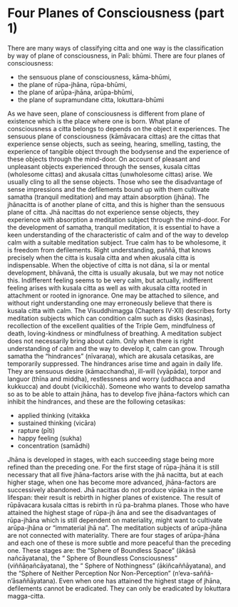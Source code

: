 # Four Planes of Consciousness (part 1)

There are many ways of classifying citta and one way is the
classification by way of plane of consciousness, in Pali: bhūmi. There
are four planes of consciousness:

-   the sensuous plane of consciousness, kāma-bhūmi,
-   the plane of rūpa-jhāna, rūpa-bhūmi,
-   the plane of arūpa-jhāna, arūpa-bhūmi,
-   the plane of supramundane citta, lokuttara-bhūmi

As we have seen, plane of consciousness is different from plane of
existence which is the place where one is born. What plane of
consciousness a citta belongs to depends on the object it experiences.
The sensuous plane of consciousness (kāmāvacara cittas) are the cittas
that experience sense objects, such as seeing, hearing, smelling,
tasting, the experience of tangible object through the bodysense and the
experience of these objects through the mind-door. On account of
pleasant and unpleasant objects experienced through the senses, kusala
cittas (wholesome cittas) and akusala cittas (unwholesome cittas) arise.
We usually cling to all the sense objects. Those who see the
disadvantage of sense impressions and the defilements bound up with them
cultivate samatha (tranquil meditation) and may attain absorption
(jhāna). The jhānacitta is of another plane of citta, and this is higher
than the sensuous plane of citta. Jhā nacittas do not experience sense
objects, they experience with absorption a meditation subject through
the mind-door. For the development of samatha, tranquil meditation, it
is essential to have a keen understanding of the characteristic of calm
and of the way to develop calm with a suitable meditation subject. True
calm has to be wholesome, it is freedom from defilements. Right
understanding, paññā, that knows precisely when the citta is kusala
citta and when akusala citta is indispensable. When the objective of
citta is not dāna, sī la or mental development, bhāvanā, the citta is
usually akusala, but we may not notice this. Indifferent feeling seems
to be very calm, but actually, indifferent feeling arises with kusala
citta as well as with akusala citta rooted in attachment or rooted in
ignorance. One may be attached to silence, and without right
understanding one may erroneously believe that there is kusala citta
with calm. The Visuddhimagga (Chapters IV-XII) describes forty
meditation subjects which can condition calm such as disks (kasinas),
recollection of the excellent qualities of the Triple Gem, mindfulness
of death, loving-kindness or mindfulness of breathing. A meditation
subject does not necessarily bring about calm. Only when there is right
understanding of calm and the way to develop it, calm can grow. Through
samatha the “hindrances” (nīvaraṇa), which are akusala cetasikas, are
temporarily suppressed. The hindrances arise time and again in daily
life. They are sensuous desire (kāmacchandha), ill-will (vyāpāda),
torpor and languor (thīna and middha), restlessness and worry (uddhacca
and kukkucca) and doubt (vicikicchā). Someone who wants to develop
samatha so as to be able to attain jhāna, has to develop five
jhāna-factors which can inhibit the hindrances, and these are the
following cetasikas:

-   applied thinking (vitakka
-   sustained thinking (vicāra)
-   rapture (pīti)
-   happy feeling (sukha)
-   concentration (samādhi)

Jhāna is developed in stages, with each succeeding stage being more
refined than the preceding one. For the first stage of rūpa-jhāna it is
still necessary that all five jhāna-factors arise with the jhā nacitta,
but at each higher stage, when one has become more advanced,
jhāna-factors are successively abandoned. Jhā nacittas do not produce
vipāka in the same lifespan: their result is rebirth in higher planes of
existence. The result of rūpāvacara kusala cittas is rebirth in rū
pa-brahma planes. Those who have attained the highest stage of rūpa-jh
āna and see the disadvantages of rūpa-jhāna which is still dependent on
materiality, might want to cultivate arūpa-jhāna or “immaterial jhā na”.
The meditation subjects of arūpa-jhāna are not connected with
materiality. There are four stages of arūpa-jhāna and each one of these
is more subtle and more peaceful than the preceding one. These stages
are: the “Sphere of Boundless Space” (ākāsā nañcāyatana), the “ Sphere
of Boundless Consciousness” (viññāṇañcāyatana), the “ Sphere of
Nothingness” (ākiñcaññāyatana), and the “Sphere of Neither Perception
Nor Non-Perception” (n’eva-saññā-n’āsaññāyatana). Even when one has
attained the highest stage of jhāna, defilements cannot be eradicated.
They can only be eradicated by lokuttara magga-citta.

